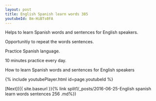 ```yaml
---
layout: post
title: English Spanish learn words 385 
youtubeId: 8m-HiBTs0FA
---
```

 
 
Helps to learn Spanish words and sentences for English speakers.

Opportunitiy to repeat the words sentences. 

Practice Spanish language. 
 
10 minutes practice every day. 
 
How to learn Spanish words and sentences for English speakers 
 
{% include youtubePlayer.html id=page.youtubeId %}
 
 
[Next]({{ site.baseurl }}{% link  split1/_posts/2016-06-25-English spanish learn words sentences 256 .md%})
 
